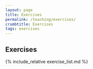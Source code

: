 ```yaml
---
layout: page
title: Exercises
permalink: /teaching/exercises/
crumbtitle: Exercises
tags: exercises
---
```


## Exercises

{% include_relative exercise_list.md %}
